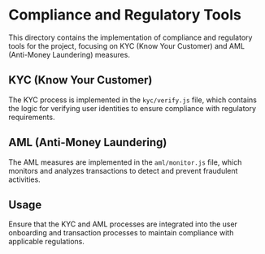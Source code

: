# Compliance and Regulatory Tools

This directory contains the implementation of compliance and regulatory tools for the project, focusing on KYC (Know Your Customer) and AML (Anti-Money Laundering) measures.

## KYC (Know Your Customer)

The KYC process is implemented in the `kyc/verify.js` file, which contains the logic for verifying user identities to ensure compliance with regulatory requirements.

## AML (Anti-Money Laundering)

The AML measures are implemented in the `aml/monitor.js` file, which monitors and analyzes transactions to detect and prevent fraudulent activities.

## Usage

Ensure that the KYC and AML processes are integrated into the user onboarding and transaction processes to maintain compliance with applicable regulations.